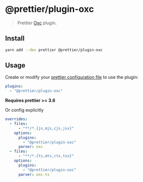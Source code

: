 # @prettier/plugin-oxc

> Prettier [Oxc](https://oxc.rs/) plugin.

## Install

```bash
yarn add --dev prettier @prettier/plugin-oxc
```

## Usage

Create or modify your [prettier configuration file](https://prettier.io/docs/en/configuration) to use the plugin:

```yaml
plugins:
  - "@prettier/plugin-oxc"
```

**Requires prettier >= 3.6**

Or config explicitly

```yaml
overrides:
  - files:
      - "**/*.{js,mjs,cjs,jsx}"
    options:
      plugins:
        - "@prettier/plugin-oxc"
      parser: oxc
  - files:
      - "**/*.{ts,mts,cts,tsx}"
    options:
      plugins:
        - "@prettier/plugin-oxc"
      parser: oxc-ts
```
